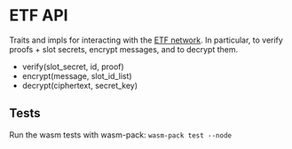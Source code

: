 # ETF API

Traits and impls for interacting with the [ETF network](https://ideal-lab5.github.io). In particular, to verify proofs + slot secrets, encrypt messages, and to decrypt them.

- verify(slot_secret, id, proof)
- encrypt(message, slot_id_list)
- decrypt(ciphertext, secret_key)

## Tests

Run the wasm tests with wasm-pack: `wasm-pack test --node`